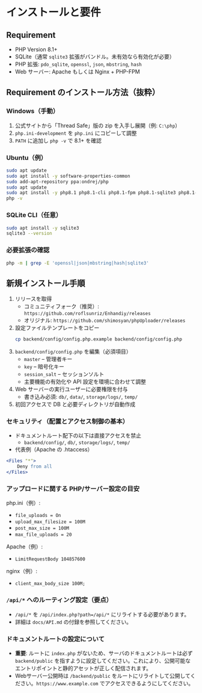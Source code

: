 # インストールと要件

## Requirement

- PHP Version 8.1+
- SQLite（通常 `sqlite3` 拡張がバンドル。未有効なら有効化が必要）
- PHP 拡張: `pdo_sqlite`, `openssl`, `json`, `mbstring`, `hash`
- Web サーバー: Apache もしくは Nginx + PHP-FPM

## Requirement のインストール方法（抜粋）

### Windows（手動）
1. 公式サイトから「Thread Safe」版の zip を入手し展開（例: `C:\php`）
2. `php.ini-development` を `php.ini` にコピーして調整
3. `PATH` に追加し `php -v` で 8.1+ を確認

### Ubuntu（例）
```bash
sudo apt update
sudo apt install -y software-properties-common
sudo add-apt-repository ppa:ondrej/php
sudo apt update
sudo apt install -y php8.1 php8.1-cli php8.1-fpm php8.1-sqlite3 php8.1-mbstring php8.1-json php8.1-openssl php8.1-hash
php -v
```

### SQLite CLI（任意）
```bash
sudo apt install -y sqlite3
sqlite3 --version
```

### 必要拡張の確認
```bash
php -m | grep -E 'openssl|json|mbstring|hash|sqlite3'
```

## 新規インストール手順

1. リリースを取得
   - コミュニティフォーク（推奨）: `https://github.com/roflsunriz/Enhandiy/releases`
   - オリジナル: `https://github.com/shimosyan/phpUploader/releases`
2. 設定ファイルテンプレートをコピー
   ```bash
   cp backend/config/config.php.example backend/config/config.php
   ```
3. `backend/config/config.php` を編集（必須項目）
   - `master` – 管理者キー
   - `key` – 暗号化キー
   - `session_salt` – セッションソルト
   - 主要機能の有効化や API 設定を環境に合わせて調整
4. Web サーバーの実行ユーザーに必要権限を付与
   - 書き込み必須: `db/`, `data/`, `storage/logs/`, `temp/`
5. 初回アクセスで DB と必要ディレクトリが自動作成

### セキュリティ（配置とアクセス制御の基本）

- ドキュメントルート配下の以下は直接アクセスを禁止
  - `backend/config/`, `db/`, `storage/logs/`, `temp/`
- 代表例（Apache の .htaccess）
```apache
<Files "*">
    Deny from all
</Files>
```

### アップロードに関する PHP/サーバー設定の目安

php.ini（例）:
- `file_uploads = On`
- `upload_max_filesize = 100M`
- `post_max_size = 100M`
- `max_file_uploads = 20`

Apache（例）:
- `LimitRequestBody 104857600`

nginx（例）:
- `client_max_body_size 100M;`

### `/api/*` へのルーティング設定（要点）

- `/api/*` を `/api/index.php?path=/api/*` にリライトする必要があります。
- 詳細は `docs/API.md` の付録を参照してください。

### ドキュメントルートの設定について

- **重要**: ルートに `index.php` がないため、サーバのドキュメントルートは必ず `backend/public` を指すように設定してください。これにより、公開可能なエントリポイントと静的アセットが正しく配信されます。
- Webサーバー公開時は `/backend/public` をルートにリライトして公開してください。`https://www.example.com` でアクセスできるようにしてください。

